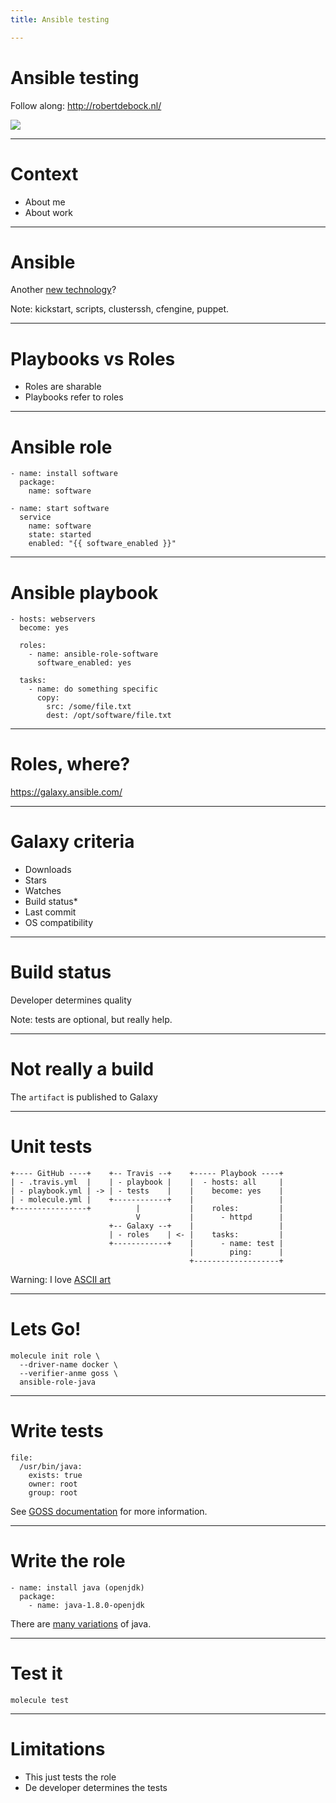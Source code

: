 ```yaml
---
title: Ansible testing

---
```


# Ansible testing

Follow along: http://robertdebock.nl/

<img src="https://api.qrserver.com/v1/create-qr-code/?size=150x150&data=http://robertdebock.nl/presentations/ansible-testing/"/>

---

# Context

- About me
- About work

---

# Ansible

Another [new technology](https://trends.google.com/trends/explore?date=today%205-y&q=%2Fm%2F03d3cjz,%2Fm%2F05zxlz3,%2Fm%2F0k0vzjb,Saltstack)?

Note: kickstart, scripts, clusterssh, cfengine, puppet.

---

# Playbooks vs Roles

- Roles are sharable
- Playbooks refer to roles

----

# Ansible role

```
- name: install software
  package:
    name: software

- name: start software
  service
    name: software
    state: started
    enabled: "{{ software_enabled }}"
```

----

# Ansible playbook

```
- hosts: webservers
  become: yes

  roles:
    - name: ansible-role-software
      software_enabled: yes

  tasks:
    - name: do something specific
      copy:
        src: /some/file.txt
        dest: /opt/software/file.txt
```

---

# Roles, where?

https://galaxy.ansible.com/

----

# Galaxy criteria

- Downloads
- Stars
- Watches
- Build status*
- Last commit
- OS compatibility

---

# Build status

Developer determines quality

Note: tests are optional, but really help.

----

# Not really a build

The `artifact` is published to Galaxy

----

# Unit tests

```text
+---- GitHub ----+    +-- Travis --+    +----- Playbook ----+
| - .travis.yml  |    | - playbook |    |  - hosts: all     |
| - playbook.yml | -> | - tests    |    |    become: yes    |
| - molecule.yml |    +------------+    |                   |
+----------------+          |           |    roles:         |
                            V           |      - httpd      |
                      +-- Galaxy --+    |                   |
                      | - roles    | <- |    tasks:         |
                      +------------+    |      - name: test |
                                        |        ping:      |
                                        +-------------------+
```

Warning: I love [ASCII art](https://groups.google.com/forum/#!forum/alt.ascii-art)

---

# Lets Go!

```
molecule init role \
  --driver-name docker \
  --verifier-anme goss \
  ansible-role-java
```
----

# Write tests

```
file:
  /usr/bin/java:
    exists: true
    owner: root
    group: root
```

See [GOSS documentation](https://github.com/aelsabbahy/goss/blob/master/docs/manual.md) for more information.

----

# Write the role

```
- name: install java (openjdk)
  package:
    - name: java-1.8.0-openjdk
```

There are [many variations](https://github.com/robertdebock/ansible-role-java) of java.

----

# Test it

```
molecule test
```

---

# Limitations

- This just tests the role
- De developer determines the tests
